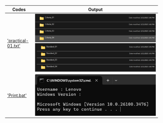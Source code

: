 | Codes | Output |
  |-------|--------|
  |['practical-01.txt'](./Codes/practical-01.txt)|![practical_01(1).png](./Outputs/practical_01(1).png)![practical_01(2).png](./Outputs/practical_01(2).png)|
  |['Print.bat'](./Codes/Print.bat)|![Print.png](./Outputs/print.png)|
